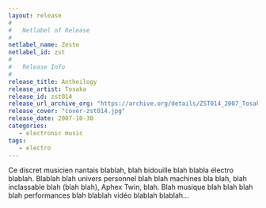 ```yaml
---
layout: release
#
#   Netlabel of Release
#
netlabel_name: Zeste
netlabel_id: zst
#
#   Release Info
#
release_title: Antheilogy
release_artist: Tosaka
release_id: zst014
release_url_archive_org: "https://archive.org/details/ZST014_2007_Tosaka_-_Antheilogy"
release_cover: "cover-zst014.jpg"
release_date: 2007-10-30
categories:
   - electronic music
tags:
   - electro
---
```

Ce discret musicien nantais blablah, blah bidouille blah blabla électro blablah. Blablah blah univers personnel blah blah machines bla blah, blah inclassable blah (blah blah), Aphex Twin, blah. Blah musique blah blah blah blah performances blah blablah vidéo blablah blablah...
